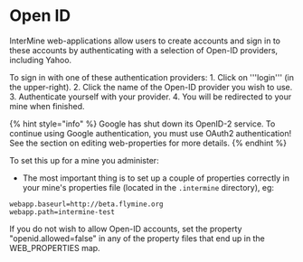# Open ID

InterMine web-applications allow users to create accounts and sign in to these accounts by authenticating with a selection of Open-ID providers, including Yahoo.

To sign in with one of these authentication providers: 1. Click on '''login''' \(in the upper-right\). 2. Click the name of the Open-ID provider you wish to use. 3. Authenticate yourself with your provider. 4. You will be redirected to your mine when finished.

{% hint style="info" %}
Google has shut down its OpenID-2 service. To continue using Google authentication, you must use OAuth2 authentication! See the section on editing web-properties for more details.
{% endhint %}

To set this up for a mine you administer:

* The most important thing is to set up a couple of properties correctly in your mine's properties file \(located in the `.intermine` directory\), eg:

```text
webapp.baseurl=http://beta.flymine.org
webapp.path=intermine-test
```

If you do not wish to allow Open-ID accounts, set the property "openid.allowed=false" in any of the property files that end up in the WEB\_PROPERTIES map.

